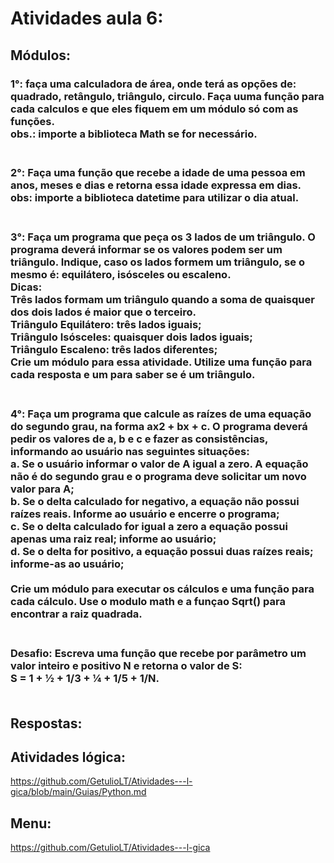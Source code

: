 # Atividades aula 6:

## Módulos:
<h3>
1°: faça uma calculadora de área, onde terá as opções de: quadrado, retângulo, triângulo, circulo. Faça uuma função para cada calculos e que eles fiquem em um módulo só com as funções.<br>
obs.: importe a biblioteca Math se for necessário.<br><br>

<h3>
2°: Faça uma função que recebe a idade de uma pessoa em anos, meses e dias e retorna essa idade expressa em dias.<br>
obs: importe a biblioteca datetime para utilizar o dia atual.<br><br>

<h3>
3°: Faça um programa que peça os 3 lados de um triângulo. O programa deverá informar se os valores podem ser um triângulo. Indique, caso os lados formem um triângulo, se o mesmo é: equilátero, isósceles ou escaleno.<br>
Dicas:<br>
Três lados formam um triângulo quando a soma de quaisquer dos dois lados é maior que o terceiro.<br>
Triângulo Equilátero: três lados iguais;<br>
Triângulo Isósceles: quaisquer dois lados iguais;<br>
Triângulo Escaleno: três lados diferentes;<br>
Crie um módulo para essa atividade. Utilize uma função para cada resposta e um para saber se é um triângulo.<br><br>

<h3>
4°: Faça um programa que calcule as raízes de uma equação do segundo grau, na forma ax2 + bx + c. O programa deverá pedir os valores de a, b e c e fazer as consistências, informando ao usuário nas seguintes situações:<br>
a. Se o usuário informar o valor de A igual a zero. A equação não é do segundo grau e o programa deve solicitar um novo valor para A;<br>
b. Se o delta calculado for negativo, a equação não possui raízes reais. Informe ao usuário e encerre o programa;<br>
c. Se o delta calculado for igual a zero a equação possui apenas uma raiz real; informe ao usuário;<br>
d. Se o delta for positivo, a equação possui duas raízes reais; informe-as ao usuário;<br><br>
Crie um módulo para executar os cálculos e uma função para cada cálculo.
Use o modulo math e a funçao Sqrt() para encontrar a raiz quadrada.<br><br>

<h3>
Desafio: Escreva uma função que recebe por parâmetro um valor inteiro e positivo N e retorna o valor de S:<br>
S = 1 + ½ + 1/3 + ¼ + 1/5 + 1/N. <br><br>


## Respostas: <br>

## Atividades lógica: <br>
https://github.com/GetulioLT/Atividades---l-gica/blob/main/Guias/Python.md
## Menu:
https://github.com/GetulioLT/Atividades---l-gica